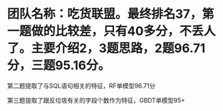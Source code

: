 # 团队名称：吃货联盟。最终排名37，第一题做的比较差，只有40多分，不丢人了。主要介绍2，3题思路，2题96.71分，三题95.16分。
第二题提取了与SQL语句相关的特征，RF单模型96.71分

第三题提取了跟反垃圾有关的字段个数作为特征，GBDT单模型95+
